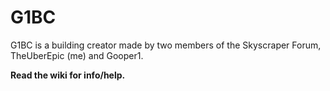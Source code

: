 G1BC
====

G1BC is a building creator made by two members of the Skyscraper Forum, TheUberEpic (me) and Gooper1.

**Read the wiki for info/help.**
